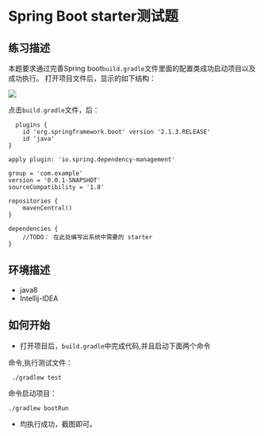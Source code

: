 # Spring Boot starter测试题

## 练习描述
  本题要求通过完善Spring boot`build.gradle`文件里面的配置类成功启动项目以及成功执行。
  打开项目文件后，显示的如下结构：
  
  ![](https://s3.cn-north-1.amazonaws.com.cn/tws-upload/images/1553842653793-4b1828b9-fc39-4419-b6d5-decabd10460a.png)
  
  点击`build.gradle`文件，后：
  
```
  plugins {
    id 'org.springframework.boot' version '2.1.3.RELEASE'
    id 'java'
}

apply plugin: 'io.spring.dependency-management'

group = 'com.example'
version = '0.0.1-SNAPSHOT'
sourceCompatibility = '1.8'

repositories {
    mavenCentral()
}

dependencies {
    //TODO： 在此处编写出系统中需要的 starter
}

```


## 环境描述 
- java8
- Intellij-IDEA

## 如何开始
- 打开项目后，`build.gradle`中完成代码,并且启动下面两个命令

命令,执行测试文件：

```
 ./gradlew test    
```

命令启动项目：

```
./gradlew bootRun
```
- 均执行成功，截图即可。
